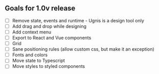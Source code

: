 ## Goals for 1.0v release

  - [ ] Remove state, events and runtime - Ugnis is a design tool only
  - [ ] Add drag and drop while designing
  - [ ] Add context menu
  - [ ] Export to React and Vue components
  - [ ] Grid
  - [ ] Sane positioning rules (allow custom css, but make it an exception)
  - [ ] Fonts and colors
  - [ ] Move state to Typescript
  - [ ] Move styles to styled components
